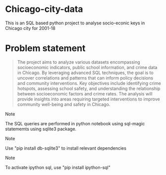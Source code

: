 # Chicago-city-data
This is an SQL based python project to analyse socio-econic keys in Chicago city for 2001-18

# Problem statement
>The project aims to analyze various datasets encompassing socioeconomic indicators, public school information, and crime data in Chicago. By leveraging advanced SQL techniques, the goal is to uncover correlations and patterns that can inform policy decisions and community interventions. Key objectives include identifying crime hotspots, assessing school safety, and understanding the relationship between socioeconomic factors and crime rates. The analysis will provide insights into areas requiring targeted interventions to improve community well-being and safety in Chicago.



> [!NOTE]
> The SQL queries are performed in python notebook using sql-magic statememts using sqlite3 package.

> [!NOTE]
> Use "pip install db-sqlite3" to install relevant dependencies

> [!NOTE]
> To activate ipython sql, use "pip install ipython-sql"
